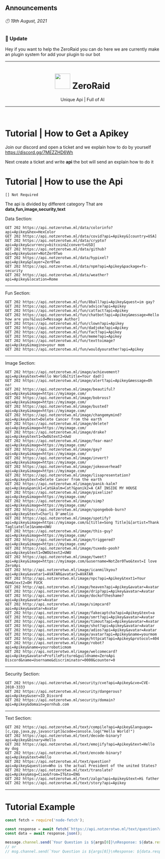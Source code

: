 ## Announcements
###### 🕛 19th August, 2021
### 📢 Update
Hey if you want to help the ZeroRaid you can do here we are currently make an plugin system for add your plugin to our bot

---

<h1 align="center"> <img src='https://cdn.discordapp.com/avatars/695518576802791425/1ce7288c78a0bcb1b5c4c268262bb28a.png' height='50'> ZeroRaid</h1>

<p align="center"> Unique Api | Full of AI </p>

---

<br />

# Tutorial | How to Get a Apikey
Join our discord and open a ticket and we explain how to do by yourself
https://discord.gg/7MEZZHD6Wh

Next create a ticket and write **api** the bot will send an explain how to do it

# Tutorial | How to use the Api

`[] Not Required`

The api is divided by different category That are **data,fun,image,security,text**

Data Section:

`GET 202 https://api.notzerotwo.ml/data/colorinfo?api=Apikey&hex=HexColor`   
`GET 202 https://api.notzerotwo.ml/data/covid?api=Apikey&[country=USA]`   
`GET 202 https://api.notzerotwo.ml/data/crypto?api=Apikey&currency=bitcoin&[convert=USD]`   
`GET 202 https://api.notzerotwo.ml/data/github?api=Apikey&user=NotZer0Two`  
`GET 202 https://api.notzerotwo.ml/data/hypixel?api=Apikey&player=Zer0Two`  
`GET 202 https://api.notzerotwo.ml/data/npm?api=Apikey&package=fs-security`  
`GET 202 https://api.notzerotwo.ml/data/weather?api=Apikey&location=Rome`  

---

Fun Section:

`GET 202 https://api.notzerotwo.ml/fun/8ball?api=Apikey&quest=im gay?`  
`GET 202 https://api.notzerotwo.ml/fun/advice?api=Apikey`  
`GET 202 https://api.notzerotwo.ml/fun/catfact?api=Apikey`  
`GET 202 https://api.notzerotwo.ml/fun/chatbot?api=Apikey&message=Hello how are you?&[uuid=Message Author]`  
`GET 202 https://api.notzerotwo.ml/fun/clown?api=Apikey`  
`GET 202 https://api.notzerotwo.ml/fun/dadjoke?api=Apikey`  
`GET 202 https://api.notzerotwo.ml/fun/fact?api=Apikey`  
`GET 202 https://api.notzerotwo.ml/fun/meme?api=Apikey`  
`GET 202 https://api.notzerotwo.ml/fun/texttoimage?api=Apikey&imagine=your mom`  
`GET 202 https://api.notzerotwo.ml/fun/wouldyourather?api=Apikey`  

---

Image Section:

`GET 202 https://api.notzerotwo.ml/image/achievement?api=Apikey&text=Hello World&[title=Your dad!]`  
`GET 202 https://api.notzerotwo.ml/image/alert?api=Apikey&message=Oh no!`  
`GET 202 https://api.notzerotwo.ml/image/beautiful?api=Apikey&image=https://myimage.com/`  
`GET 202 https://api.notzerotwo.ml/image/bobross?api=Apikey&image=https://myimage.com/`  
`GET 202 https://api.notzerotwo.ml/image/busted?api=Apikey&image=https://myimage.com/`  
`GET 202 https://api.notzerotwo.ml/image/changemymind?api=Apikey&text=Delete Cancer from the earth`  
`GET 202 https://api.notzerotwo.ml/image/delete?api=Apikey&image=https://myimage.com/`  
`GET 202 https://api.notzerotwo.ml/image/drake?api=Apikey&text1=OwO&text2=UwU`  
`GET 202 https://api.notzerotwo.ml/image/fear-man?api=Apikey&image=https://myimage.com/`  
`GET 202 https://api.notzerotwo.ml/image/gay?api=Apikey&image=https://myimage.com/`  
`GET 202 https://api.notzerotwo.ml/image/invert?api=Apikey&image=https://myimage.com/`  
`GET 202 https://api.notzerotwo.ml/image/jokeoverhead?api=Apikey&image=https://myimage.com/`  
`GET 202 https://api.notzerotwo.ml/image/lisapresentation?api=Apikey&text=Delete Cancer from the earth`  
`GET 202 https://api.notzerotwo.ml/image/panik-kalm?api=Apikey&panik1=Cat&kalm=Cat?&panik2=A CAT INSIDE MY HOUSE`  
`GET 202 https://api.notzerotwo.ml/image/pixelize?api=Apikey&image=https://myimage.com/`  
`GET 202 https://api.notzerotwo.ml/image/simp?api=Apikey&image=https://myimage.com/`  
`GET 202 https://api.notzerotwo.ml/image/spongebob-burn?api=Apikey&text=Charli D'amelio`  
`GET 202 https://api.notzerotwo.ml/image/spotify?api=Apikey&image=https://myimage.com/&[title=Song Title]&[artist=Thank Tagliatelle]&name=UWU`  
`GET 202 https://api.notzerotwo.ml/image/this-guy?api=Apikey&image=https://myimage.com/`  
`GET 202 https://api.notzerotwo.ml/image/triggered?api=Apikey&image=https://myimage.com/`  
`GET 202 https://api.notzerotwo.ml/image/tuxedo-pooh?api=Apikey&text1=OWO&text2=UWU`  
`GET 202 https://api.notzerotwo.ml/image/tweet?api=Apikey&image=https://myimage.com/&username=NotZer0Two&text=I love ZeroApi`  
`GET 202 http://api.notzerotwo.ml/image/icanmilkyou?api=Apikey&avatar1=AVATAR&avatar2=AVATAR`  
`GET 202 http://api.notzerotwo.ml/image/npc?api=Apikey&text1=Your Mom&text2=OH FUCK`  
`GET 202 http://api.notzerotwo.ml/image/heaven?api=Apikey&avatar=Avatar`  
`GET 202 http://api.notzerotwo.ml/image/drip?api=Apikey&avatar=Avatar`  
`GET 202 http://api.notzerotwo.ml/image/dockoftheshame?api=Apikey&avatar=Avatar`  
`GET 202 http://api.notzerotwo.ml/image/simpcard?api=Apikey&avatar=Avatar`  
`GET 202 http://api.notzerotwo.ml/image/fakecaptcha?api=Apikey&text=a`  
`GET 202 http://api.notzerotwo.ml/image/smrt?api=Apikey&avatar=Avatar`  
`GET 202 http://api.notzerotwo.ml/image/timout?api=Apikey&avatar=Avatar`  
`GET 202 http://api.notzerotwo.ml/image/shot?api=Apikey&avatar=Avatar`  
`GET 202 http://api.notzerotwo.ml/image/adios?api=Apikey&avatar=Avatar`  
`GET 202 http://api.notzerotwo.ml/image/avatar?api=Apikey&name=yourmom`  
`GET 202 http://api.notzerotwo.ml/image/httpcat?api=Apikey&protocol=404`  
`GET 202 http://api.notzerotwo.ml/image/robot?api=Apikey&name=yourroboticmom`  
`GET 202 http://api.notzerotwo.ml/image/welcomecard?api=Apikey&avatar=ProfilePicture&guildname=ZeroApi Discord&name=Username&discriminator=0000&counter=0`  

---

Security Section:

`GET 202 https://api.notzerotwo.ml/security/cve?api=Apikey&cve=CVE-2010-3333`  
`GET 202 https://api.notzerotwo.ml/security/dangerous?api=Apikey&user=ID_Discord`  
`GET 202 https://api.notzerotwo.ml/security/domain?api=Apikey&domain=pornhub.com`  

---

Text Section:

`GET 202 https://api.notzerotwo.ml/text/compile?api=Apikey&language=[c,cpp,java,py,javascript]&code=console.log("Hello World!")`  
`GET 202 https://api.notzerotwo.ml/text/decode-binary?api=Apikey&binary=Hello`  
`GET 202 https://api.notzerotwo.ml/text/emojify?api=Apikey&text=Hello my dog`  
`GET 202 https://api.notzerotwo.ml/text/encode-binary?api=Apikey&text=Hello`  
`GET 202 https://api.notzerotwo.ml/text/question?api=Apikey&question=Who is the actual President of the united States?`  
`GET 202 https://api.notzerotwo.ml/text/translate?api=Apikey&msg=Ciao&from=IT&to=ENG`  
`GET 202 https://api.notzerotwo.ml/text/zalgo?api=Apikey&text=Hi father`  
`GET 202 https://api.notzerotwo.ml/text/story?api=Apikey`  

---

# Tutorial Example

```javascript
const fetch = require('node-fetch');

const response = await fetch(`https://api.notzerotwo.ml/text/question?api=Apikey&question=${args[0]}`);
const data = await response.json();

message.channel.send(`Your Question is ${args[0]}\nResponse: ${data.response}`)
// or
// msg.channel.send(`Your Question is ${args[0]}\nResponse: ${data.response}`)
```
